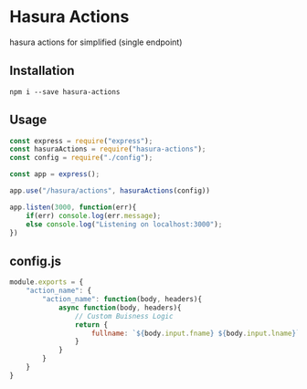 # Hasura Actions

hasura actions for simplified (single endpoint)

## Installation

```
npm i --save hasura-actions
```

## Usage

```javascript
const express = require("express");
const hasuraActions = require("hasura-actions");
const config = require("./config");

const app = express();

app.use("/hasura/actions", hasuraActions(config))

app.listen(3000, function(err){
    if(err) console.log(err.message);
    else console.log("Listening on localhost:3000");
})
```

## config.js
```javascript
module.exports = {
    "action_name": {
        "action_name": function(body, headers){
            async function(body, headers){
                // Custom Buisness Logic
                return {
                    fullname: `${body.input.fname} ${body.input.lname}`
                }
            }
        }
    }
}
```